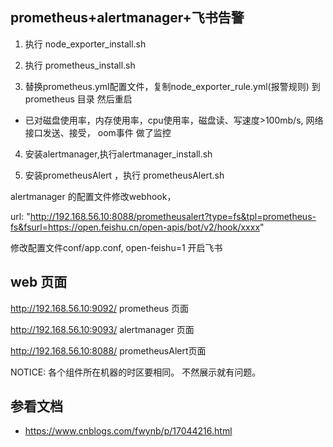 ## prometheus+alertmanager+飞书告警

1. 执行 node_exporter_install.sh 

2. 执行 prometheus_install.sh

3. 替换prometheus.yml配置文件，复制node_exporter_rule.yml(报警规则) 到prometheus 目录 然后重启

- 已对磁盘使用率，内存使用率，cpu使用率，磁盘读、写速度>100mb/s, 网络接口发送、接受， oom事件 做了监控

4. 安装alertmanager,执行alertmanager_install.sh 

5. 安装prometheusAlert ，执行 prometheusAlert.sh 

alertmanager 的配置文件修改webhook，       

 url: "http://192.168.56.10:8088/prometheusalert?type=fs&tpl=prometheus-fs&fsurl=https://open.feishu.cn/open-apis/bot/v2/hook/xxxx"

 修改配置文件conf/app.conf, open-feishu=1 开启飞书



## web 页面

http://192.168.56.10:9092/ prometheus 页面

http://192.168.56.10:9093/ alertmanager 页面

http://192.168.56.10:8088/ prometheusAlert页面




NOTICE:
各个组件所在机器的时区要相同。 不然展示就有问题。



## 参看文档 
- https://www.cnblogs.com/fwynb/p/17044216.html
